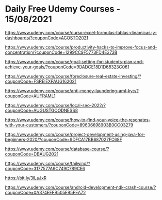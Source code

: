 # Daily Free Udemy Courses - 15/08/2021

https://www.udemy.com/course/curso-excel-formulas-tablas-dinamicas-y-dashboards/?couponCode=AGOSTO2021
https://www.udemy.com/course/productivity-hacks-to-improve-focus-and-concentration/?couponCode=1299CC9F5773FD4E373B
https://www.udemy.com/course/goal-setting-for-students-plan-and-achieve-your-goals/?couponCode=9DADCE18D1D68323C061
https://www.udemy.com/course/foreclosure-real-estate-investing/?couponCode=FSREIEXPAUG162021
https://www.udemy.com/course/anti-money-laundering-aml-kyc/?couponCode=AUFRAML1
https://www.udemy.com/course/local-seo-2022/?couponCode=AUGUSTGOODNESS8
https://www.udemy.com/course/how-to-find-your-voice-the-resonates-with-your-customers/?couponCode=89606698903B0CC03279
https://www.udemy.com/course/project-development-using-java-for-beginners-2020/?couponCode=9DFCA17BB687027FC68F
https://www.udemy.com/course/database-course/?couponCode=DBAUG2021
https://www.udemy.com/course/tailwind/?couponCode=3177577A6C749C789CE6
https://bit.ly/3iLaJxR
https://www.udemy.com/course/android-development-ndk-crash-course/?couponCode=0A374EEFB505EB5FEA72
